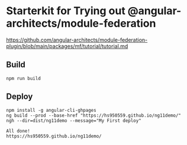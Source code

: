 # Starterkit for Trying out @angular-architects/module-federation

https://github.com/angular-architects/module-federation-plugin/blob/main/packages/mf/tutorial/tutorial.md


## Build

```
npm run build
```


## Deploy

```
npm install -g angular-cli-ghpages
ng build --prod --base-href "https://hs950559.github.io/ng11demo/"
ngh --dir=dist/ng11demo --message="My First deploy"

All done!
https://hs950559.github.io/ng11demo/
```
